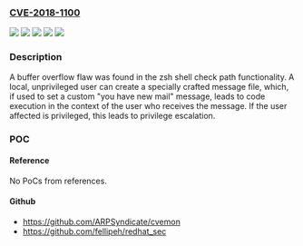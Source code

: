 ### [CVE-2018-1100](https://cve.mitre.org/cgi-bin/cvename.cgi?name=CVE-2018-1100)
![](https://img.shields.io/static/v1?label=Product&message=Red%20Hat%20Enterprise%20Linux%206&color=blue)
![](https://img.shields.io/static/v1?label=Product&message=Red%20Hat%20Enterprise%20Linux%207&color=blue)
![](https://img.shields.io/static/v1?label=Version&message=!%200%3A4.3.11-8.el6%20&color=brighgreen)
![](https://img.shields.io/static/v1?label=Version&message=!%200%3A5.0.2-31.el7%20&color=brighgreen)
![](https://img.shields.io/static/v1?label=Vulnerability&message=Stack-based%20Buffer%20Overflow&color=brighgreen)

### Description

A buffer overflow flaw was found in the zsh shell check path functionality. A local, unprivileged user can create a specially crafted message file, which, if used to set a custom "you have new mail" message, leads to code execution in the context of the user who receives the message. If the user affected is privileged, this leads to privilege escalation.

### POC

#### Reference
No PoCs from references.

#### Github
- https://github.com/ARPSyndicate/cvemon
- https://github.com/fellipeh/redhat_sec

